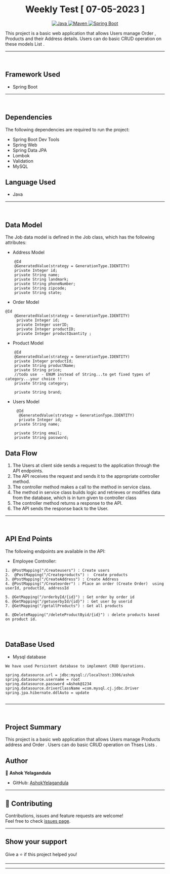 <h1 align = "center"> Weekly Test [ 07-05-2023 ] </h1>

<p align="center">
<a href="Java url">
    <img alt="Java" src="https://img.shields.io/badge/Java->=8-darkblue.svg" />
</a>
<a href="Maven url" >
    <img alt="Maven" src="https://img.shields.io/badge/maven-3.0.5-brightgreen.svg" />
</a>
<a href="Spring Boot url" >
    <img alt="Spring Boot" src="https://img.shields.io/badge/Spring Boot-3.0.6-brightgreen.svg" />
</a>
  
<!-- <a >
    <img alt="MySQL" src="https://img.shields.io/badge/MySQL-blue.svg">
</a> -->
</p>
   
This project is a basic web application that allows Users  manage Order , Products and their  Address details. Users can do basic CRUD operation on these models List .  

---
<br>

## Framework Used
* Spring Boot

---
<br>

## Dependencies
The following dependencies are required to run the project:

* Spring Boot Dev Tools
* Spring Web
* Spring Data JPA
* Lombok
* Validation
* MySQL


<!-- <br>

## Database Configuration
To connect to a MySQL database, update the application.properties file with the appropriate database URL, username, and password. The following properties need to be updated:
```
spring.datasource.driverClassName=com.mysql.cj.jdbc.Driver
spring.datasource.url = jdbc:mysql://localhost:3306/<DatabaseName>
spring.datasource.username = <userName>
spring.datasource.password = <password>
spring.jpa.show-sql = true
spring.jpa.hibernate.ddl-auto = update

spring.jpa.properties.hibernate.show_sql=true
spring.jpa.properties.hibernate.use_sql_comments=true
spring.jpa.properties.hibernate.format_sql=true

```
<br> -->

## Language Used
* Java

---
<br>

## Data Model

The Job data model is defined in the Job class, which has the following attributes:
<br>

* Address Model
```
 	@Id
	@GeneratedValue(strategy = GenerationType.IDENTITY)
	private Integer id;
	private String name;
	private String landmark;
	private String phoneNumber;
	private String zipcode;
	private String state;
```

<!-- ```
* Stack Type
    FMCG,
    IT,
    HEALTH
``` -->

<!-- * AppointmentKey Model
```
appId = Long
LocalDateTime : Timestamp
```

* Authentication Token 
```
tokenId : Long
token : string
tokenCreationDate : LocalDate
@OneToOne 
Patient : patient
```
-->
* Order  Model
```
@Id
	@GeneratedValue(strategy = GenerationType.IDENTITY)
	 private Integer id;
	 private Integer userID;
	 private Integer productID;
	 private Integer productQuantity ;
```

* Product Model 
```
  	@Id
	@GeneratedValue(strategy = GenerationType.IDENTITY)
    private Integer productId;
    private String productName;
    private String price;
    //todo use  - ENUM instead of String...to get fixed types of category...your choice !!
    private String category;
    
    private String brand;
```
* Users Model 
```
  	 @Id
	  @GeneratedValue(strategy = GenerationType.IDENTITY)
	  private Integer id;
    private String name;
    
    private String email;
    private String password;
```
<!-- * Specialization 
```
    ENT,
    ORTHO,
    GYNO,
    NEURO,
    DERMO 
``` 
-->
## Data Flow

1. The Users at client side sends a request to the application through the API endpoints.
2. The API receives the request and sends it to the appropriate controller method.
3. The controller method makes a call to the method in service class.
4. The method in service class builds logic and retrieves or modifies data from the database, which is in turn given to controller class
5. The controller method returns a response to the API.
6. The API sends the response back to the User.

---

<br>


## API End Points 

The following endpoints are available in the API:

* Employee Controller:
```
1. @PostMapping("/Createusers") : Create users
2.  @PostMapping("/Createproducts") :  Create products
3. @PostMapping("/CreateAddress") : Create Address
4. @PostMapping("/Createorder") : Place an order (Create Order)  using userId, productId, addressId

5. @GetMapping("/orderbyId/{id}") : Get order by order id
6. @GetMapping("/getuserbyId/{id}") : Get user by userid
7. @GetMapping("/getallProducts") : Get all products
    
8. @DeleteMapping("/deleteProductByid/{id}") : delete products based on product id.
```

<!-- * Address Controller
```
GET /addresses - get all addresses
GET /addresses/{id} - get an address by id
POST /addresses - create a new address
PUT /addresses/{id} - update an address by id
DELETE /addresses/{id} - delete an address by id

 ``` -->
 
 <!-- * Patient Controller:
```
POST /patient/signup:patient a new Doctor accout    
POST /patient/signin: the excisting patient login in to is accouct
GET /doctor: Return available Doctor`s  Appointments
DELETE/appointment : Delete patient Appointment
```   -->
<br>

## DataBase Used
* Mysql database
```
We have used Persistent database to implement CRUD Operations.

spring.datasource.url = jdbc:mysql://localhost:3306/ashok
spring.datasource.username = root
spring.datasource.password =Ashok@1234
spring.datasource.driverClassName =com.mysql.cj.jdbc.Driver
spring.jpa.hibernate.ddlAuto = update


```
---
<br>

## Project Summary

This project is a basic web application that allows Users  manage Products  address and Order  . Users can do basic CRUD operation on Thses Lists  . 



## Author

👤 **Ashok Yelagandula**

* GitHub: [AshokYelagandula](https://github.com/ashok0706)

<!-- * LinkedIn: [Ajinkya Padule](https://www.linkedin.com/in/ajinkya-padule-04b8541a6/) -->
    
---

## 🤝 Contributing

Contributions, issues and feature requests are welcome!<br />Feel free to check [issues page]("url").
    
---
    
## Show your support

Give a ⭐️ if this project helped you!
    
---
    
<!-- ## 📝 License

Copyright © 2023 [Ajinkya Padule](https://github.com/AjinkyaPersonal).<br />

This project is [MIT]("url") licensed. -->
    
---
